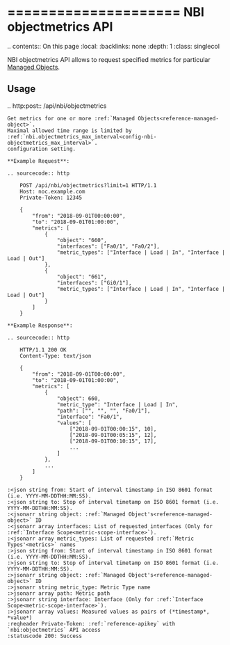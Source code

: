 

=====================
NBI objectmetrics API
=====================

.. contents:: On this page
    :local:
    :backlinks: none
    :depth: 1
    :class: singlecol

NBI objectmetrics API allows to request specified metrics
for particular [Managed Objects](../../../reference/concepts/managed-object/index.md).



Usage
-----

.. http:post:: /api/nbi/objectmetrics

    Get metrics for one or more :ref:`Managed Objects<reference-managed-object>`.
    Maximal allowed time range is limited by
    :ref:`nbi.objectmetrics_max_interval<config-nbi-objectmetrics_max_interval>`.
    configuration setting.

    **Example Request**:

    .. sourcecode:: http

        POST /api/nbi/objectmetrics?limit=1 HTTP/1.1
        Host: noc.example.com
        Private-Token: 12345

        {
            "from": "2018-09-01T00:00:00",
            "to": "2018-09-01T01:00:00",
            "metrics": [
                {
                    "object": "660",
                    "interfaces": ["Fa0/1", "Fa0/2"],
                    "metric_types": ["Interface | Load | In", "Interface | Load | Out"]
                },
                {
                    "object": "661",
                    "interfaces": ["Gi0/1"],
                    "metric_types": ["Interface | Load | In", "Interface | Load | Out"]
                }
            ]
        }

    **Example Response**:

    .. sourcecode:: http

        HTTP/1.1 200 OK
        Content-Type: text/json

        {
            "from": "2018-09-01T00:00:00",
            "to": "2018-09-01T01:00:00",
            "metrics": [
                {
                    "object": 660,
                    "metric_type": "Interface | Load | In",
                    "path": ["", "", "", "Fa0/1"],
                    "interface": "Fa0/1",
                    "values": [
                        ["2018-09-01T00:00:15", 10],
                        ["2018-09-01T00:05:15", 12],
                        ["2018-09-01T00:10:15", 17],
                        ...
                    ]
                },
                ...
            ]
        }

    :<json string from: Start of interval timestamp in ISO 8601 format (i.e. YYYY-MM-DDTHH:MM:SS).
    :<json string to: Stop of interval timetamp on ISO 8601 format (i.e. YYYY-MM-DDTHH:MM:SS).
    :<jsonarr string object: :ref:`Managed Object's<reference-managed-object>` ID
    :<jsonarr array interfaces: List of requested interfaces (Only for :ref:`Interface Scope<metric-scope-interface>`).
    :<jsonarr array metric_types: List of requested :ref:`Metric Types'<metrics>` names
    :>json string from: Start of interval timestamp in ISO 8601 format (i.e. YYYY-MM-DDTHH:MM:SS).
    :>json string to: Stop of interval timetamp on ISO 8601 format (i.e. YYYY-MM-DDTHH:MM:SS).
    :>jsonarr string object: :ref:`Managed Object's<reference-managed-object>` ID
    :>jsonarr string metric_type: Metric Type name
    :>jsonarr array path: Metric path
    :>jsonarr string interface: Interface (Only for :ref:`Interface Scope<metric-scope-interface>`).
    :>jsonarr array values: Measured values as pairs of (*timestamp*, *value*)
    :reqheader Private-Token: :ref:`reference-apikey` with `nbi:objectmetrics` API access
    :statuscode 200: Success

